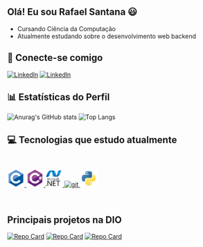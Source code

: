 ## Olá! Eu sou Rafael Santana 😃
- Cursando Ciência da Computação
- Atualmente estudando sobre o desenvolvimento web backend
## 📱 Conecte-se comigo

[![Linkedln](https://img.shields.io/badge/LinkedIn-0077B5?style=for-the-badge&logo=linkedin&logoColor=white)](https://www.linkedin.com/in/rafael-santana11/)
[![Linkedln](https://img.shields.io/badge/DIO-0077B5?style=for-the-badge&logo=DIO&logoColor=white)](https://www.dio.me/users/faelsantana001)

## 📊 Estatísticas do Perfil

![Anurag's GitHub stats](https://github-readme-stats.vercel.app/api?username=Rafaelsn11&show_icons=true&theme=tokyonight)
![Top Langs](https://github-readme-stats.vercel.app/api/top-langs/?username=Rafaelsn11&hide_progress=true&theme=tokyonight)

## 💻 Tecnologias que estudo atualmente

<div style="display: inline_block"><br/>
<p align="left"> <a href="https://www.cprogramming.com/" target="_blank" rel="noreferrer"> <img src="https://raw.githubusercontent.com/devicons/devicon/master/icons/c/c-original.svg" alt="c" width="40" height="40"/> </a> <a href="https://www.w3schools.com/cs/" target="_blank" rel="noreferrer"> <img src="https://raw.githubusercontent.com/devicons/devicon/master/icons/csharp/csharp-original.svg" alt="csharp" width="40" height="40"/> </a> <a href="https://dotnet.microsoft.com/" target="_blank" rel="noreferrer"> <img src="https://raw.githubusercontent.com/devicons/devicon/master/icons/dot-net/dot-net-original-wordmark.svg" alt="dotnet" width="40" height="40"/> </a> <a href="https://git-scm.com/" target="_blank" rel="noreferrer"> <img src="https://www.vectorlogo.zone/logos/git-scm/git-scm-icon.svg" alt="git" width="40" height="40"/> </a> <a href="https://www.python.org" target="_blank" rel="noreferrer"> <img src="https://raw.githubusercontent.com/devicons/devicon/master/icons/python/python-original.svg" alt="python" width="40" height="40"/> </a> 
</p>
    
</div><br/>

## Principais projetos na DIO
[![Repo Card](https://github-readme-stats.vercel.app/api/pin/?username=Rafaelsn11&repo=trilha-net-poo-desafio&bg_color=000&border_color=30A3DC&show_icons=true&icon_color=30A3DC&title_color=E94D5F&text_color=FFF)](https://github.com/Rafaelsn11/trilha-net-poo-desafio)
[![Repo Card](https://github-readme-stats.vercel.app/api/pin/?username=Rafaelsn11&repo=trilha-net-testes-unitarios-desafio&bg_color=000&border_color=30A3DC&show_icons=true&icon_color=30A3DC&title_color=E94D5F&text_color=FFF)](https://github.com/Rafaelsn11/trilha-net-testes-unitarios-desafio)
[![Repo Card](https://github-readme-stats.vercel.app/api/pin/?username=Rafaelsn11&repo=trilha-net-fundamentos-desafio&bg_color=000&border_color=30A3DC&show_icons=true&icon_color=30A3DC&title_color=E94D5F&text_color=FFF)](https://github.com/Rafaelsn11/trilha-net-fundamentos-desafio)

